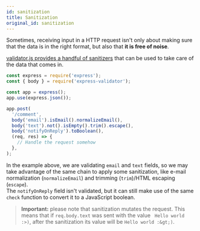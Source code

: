 ```yaml
---
id: sanitization
title: Sanitization
original_id: sanitization
---
```


Sometimes, receiving input in a HTTP request isn't only about making sure that
the data is in the right format, but also that **it is free of noise**.

[validator.js provides a handful of sanitizers](https://github.com/validatorjs/validator.js#sanitizers)
that can be used to take care of the data that comes in.

```js
const express = require('express');
const { body } = require('express-validator');

const app = express();
app.use(express.json());

app.post(
  '/comment',
  body('email').isEmail().normalizeEmail(),
  body('text').not().isEmpty().trim().escape(),
  body('notifyOnReply').toBoolean(),
  (req, res) => {
    // Handle the request somehow
  },
);
```

In the example above, we are validating `email` and `text` fields,
so we may take advantage of the same chain to apply some sanitization,
like e-mail normalization (`normalizeEmail`) and trimming (`trim`)/HTML escaping (`escape`).  
The `notifyOnReply` field isn't validated, but it can still make use of the same `check` function
to convert it to a JavaScript boolean.

> **Important:** please note that sanitization mutates the request.
> This means that if `req.body.text` was sent with the value ` Hello world :>)`, after the sanitization
> its value will be `Hello world :&gt;)`.

